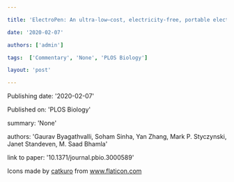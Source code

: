---
title: 'ElectroPen: An ultra-low–cost, electricity-free, portable electroporator'
date: '2020-02-07'
authors: ['admin']
tags:  ['Commentary', 'None', 'PLOS Biology']
layout: 'post'
---
Publishing date: '2020-02-07'

Published on: 'PLOS Biology'

summary: 'None'

authors: 'Gaurav Byagathvalli, Soham Sinha, Yan Zhang, Mark P. Styczynski, Janet Standeven, M. Saad Bhamla'

link to paper: '10.1371/journal.pbio.3000589'

Icons made by <a href="https://www.flaticon.com/free-icon/bookshelves_3576884" title="catkuro">catkuro</a> from <a href="https://www.flaticon.com/" title="Flaticon"> www.flaticon.com</a>